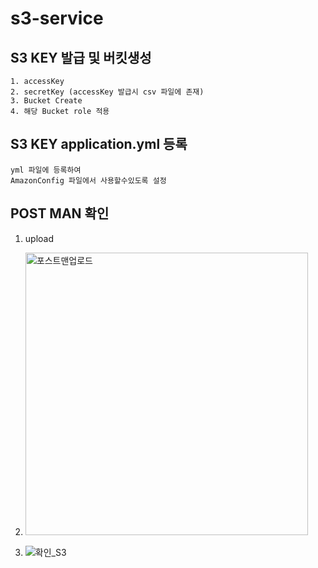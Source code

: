 ﻿# s3-service


## S3 KEY 발급 및 버킷생성
```
1. accessKey
2. secretKey (accessKey 발급시 csv 파일에 존재)
3. Bucket Create
4. 해당 Bucket role 적용
```

## S3 KEY application.yml 등록
```
yml 파일에 등록하여 
AmazonConfig 파일에서 사용할수있도록 설정
```

## POST MAN  확인

1. upload

2. <img width="452" alt="포스트맨업로드" src="https://github.com/gojunghyo/s3-service/assets/128199051/5237384d-5ecf-4f67-aaa3-e8be376f11fd">

3. ![확인_S3](https://github.com/gojunghyo/s3-service/assets/128199051/150c2467-7b33-43c4-95a0-8b86858c122c)

